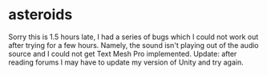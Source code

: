 # asteroids

Sorry this is 1.5 hours late, I had a series of bugs which I could not work out after trying for a few hours. Namely, the sound isn't playing out of the audio source and I could not get Text Mesh Pro implemented. Update: after reading forums I may have to update my version of Unity and try again.
